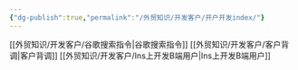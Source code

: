 ```yaml
---
{"dg-publish":true,"permalink":"/外贸知识/开发客户/开户开发index/"}
---
```


[[外贸知识/开发客户/谷歌搜索指令\|谷歌搜索指令]]
[[外贸知识/开发客户/客户背调\|客户背调]]
[[外贸知识/开发客户/Ins上开发B端用户\|Ins上开发B端用户]]